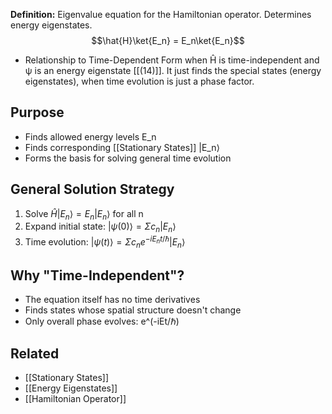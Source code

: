 **Definition:** Eigenvalue equation for the Hamiltonian operator. Determines energy eigenstates.
$$\hat{H}\ket{E_n} = E_n\ket{E_n}$$
- Relationship to Time-Dependent Form when Ĥ is time-independent and ψ is an energy eigenstate [[(14)]]. It just finds the special states (energy eigenstates), when time evolution is just a phase factor.
## Purpose
- Finds allowed energy levels E_n
- Finds corresponding [[Stationary States]] |E_n⟩
- Forms the basis for solving general time evolution
## General Solution Strategy
1. Solve $Ĥ|E_n⟩ = E_n|E_n⟩$ for all n
2. Expand initial state: $|ψ(0)⟩ = Σ c_n|E_n⟩$
3. Time evolution: $|ψ(t)⟩ = Σ c_n e^{-iE_n t/ℏ}|E_n⟩$
## Why "Time-Independent"?
- The equation itself has no time derivatives
- Finds states whose spatial structure doesn't change
- Only overall phase evolves: e^(-iEt/ℏ)
## Related
- [[Stationary States]]
- [[Energy Eigenstates]]
- [[Hamiltonian Operator]]